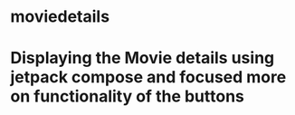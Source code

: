 # moviedetails
# Displaying the Movie details using jetpack compose and focused more on functionality of the buttons 
